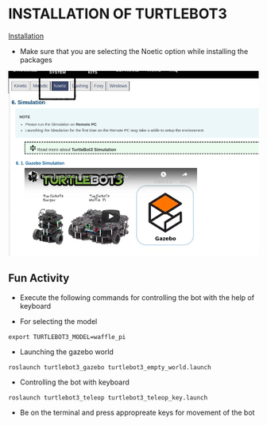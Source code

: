 # **INSTALLATION OF TURTLEBOT3**

[Installation](https://emanual.robotis.com/docs/en/platform/turtlebot3/simulation/#gazebo-simulation)

+ Make sure that you are selecting the Noetic option while installing the packages

![Version Selecting](./photos/version.png)

## **Fun Activity**

+ Execute the following commands for controlling the bot with the help of keyboard

+ For selecting the model

```
export TURTLEBOT3_MODEL=waffle_pi
```

+ Launching the gazebo world

```
roslaunch turtlebot3_gazebo turtlebot3_empty_world.launch
```

+ Controlling the bot with keyboard

```
roslaunch turtlebot3_teleop turtlebot3_teleop_key.launch
```

+ Be on the terminal and press appropreate keys for movement of the bot

